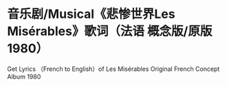 # 音乐剧/Musical《悲惨世界Les Misérables》歌词（法语 概念版/原版 1980）
 Get Lyrics （French to English）of Les Misérables Original French Concept Album 1980
